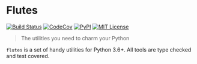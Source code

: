 # Flutes

[![Build Status](https://github.com/huzecong/flutes/workflows/Build/badge.svg)](https://github.com/huzecong/flutes/actions?query=workflow%3ABuild+branch%3Amaster)
[![CodeCov](https://codecov.io/gh/huzecong/flutes/branch/master/graph/badge.svg?token=ELHfYJ2Ydq)](https://codecov.io/gh/flutes/argtyped)
[![PyPI](https://img.shields.io/pypi/v/flutes.svg)](https://pypi.org/project/flutes/)
[![MIT License](https://img.shields.io/badge/license-MIT-blue.svg)](https://github.com/huzecong/flutes/blob/master/LICENSE)

> The utilities you need to charm your Python

`flutes` is a set of handy utilities for Python 3.6+. All tools are type checked and test covered.
